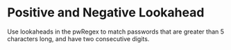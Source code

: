 # Positive and Negative Lookahead
 Use lookaheads in the pwRegex to match passwords that are greater than 5 characters long, and have two consecutive digits.
